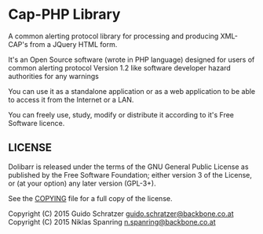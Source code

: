 # Cap-PHP Library
A common alerting protocol library for processing and producing XML-CAP's from a JQuery HTML form.

It's an Open Source software (wrote in PHP language) designed for users of common alerting protocol Version 1.2 like
  software developer
  hazard authorities for any warnings

You can use it as a standalone application or as a web application to be able to access it from the Internet or a LAN.

You can freely use, study, modify or distribute it according to it's Free Software licence.

## LICENSE

Dolibarr is released under the terms of the GNU General Public License as published by the Free Software Foundation; either version 3 of the License, or (at your option) any later version (GPL-3+).

See the [COPYING](COPYING) file for a full copy of the license.

Copyright (C) 2015 Guido Schratzer <guido.schratzer@backbone.co.at>
Copyright (C) 2015 Niklas Spanring <n.spanring@backbone.co.at>




